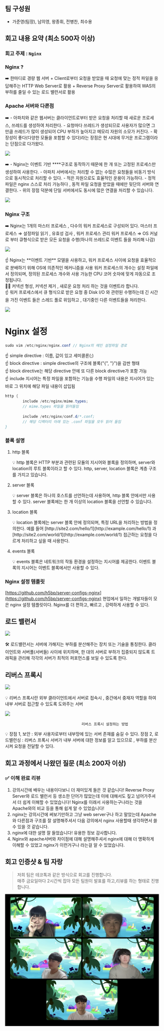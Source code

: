 ## 팀 구성원
- 가준영(팀장), 남의영, 왕종휘, 전병찬, 최수용
## 회고 내용 요약 (최소 500자 이상)

### 회고 주제 : `Nginx`

### Nginx ?

<aside>
➡️ 한마디로 경량 웹 서버
+ Client로부터 요청을 받았을 때 요청에 맞는 정적 파일을 응답해주는 HTTP Web Server로 활용
+ Reverse Proxy Server로 활용하여 WAS의 부하를 줄일 수 있는 로드 밸런서로 활용

</aside>

### Apache 서버와 다른점

<aside>
➡️ - 아파치와 같은 웹서버는 클라이언트로부터 받은 요청을 처리할 때 새로운 프로세스, 쓰레드를 생성하여 처리한다.
- 요청마다 쓰레드가 생성되므로 사용자가 많으면 그만큼 쓰레드가 많이 생성되어 CPU 부하가 높아지고 메모리 자원의 소모가 커진다.
- 확장성이 좋다(다양한 모듈을 포함할 수 있다)라는 장점은 현 시대에 무거운 프로그램이라는 단점으로 다가왔다.

</aside>

![](https://s3.us-west-2.amazonaws.com/secure.notion-static.com/e872f5c3-3739-46b7-b626-cbdf4b7275ea/%E1%84%89%E1%85%B3%E1%84%8F%E1%85%B3%E1%84%85%E1%85%B5%E1%86%AB%E1%84%89%E1%85%A3%E1%86%BA_2022-08-26_%E1%84%8B%E1%85%A9%E1%84%92%E1%85%AE_1.47.08.png?X-Amz-Algorithm=AWS4-HMAC-SHA256&X-Amz-Content-Sha256=UNSIGNED-PAYLOAD&X-Amz-Credential=AKIAT73L2G45EIPT3X45%2F20220902%2Fus-west-2%2Fs3%2Faws4_request&X-Amz-Date=20220902T100512Z&X-Amz-Expires=86400&X-Amz-Signature=bd22f8596bf3fd4fd2dcaa26cef08f7b5aea37b3ccf934604d6f3d7aa96ad771&X-Amz-SignedHeaders=host&response-content-disposition=filename%20%3D%22%25E1%2584%2589%25E1%2585%25B3%25E1%2584%258F%25E1%2585%25B3%25E1%2584%2585%25E1%2585%25B5%25E1%2586%25AB%25E1%2584%2589%25E1%2585%25A3%25E1%2586%25BA%25202022-08-26%2520%25E1%2584%258B%25E1%2585%25A9%25E1%2584%2592%25E1%2585%25AE%25201.47.08.png%22&x-id=GetObject)

<aside>
➡️ - Nginx는 이벤트 기반 ****구조로 동작하기 때문에 한 개 또는 고정된 프로세스만 생성하여 사용한다.
- 아파치 서버에서는 처리할 수 없는 수많은 요청들을 비동기 방식으로  동시적으로 처리할 수 있다.
- 적은 자원으로도 효율적인 운용이 가능하다.
- 정적 파일은 nginx 스스로 처리 가능하다 , 동적 파일 요청을 받았을 때에만 뒷단의 서버와 연결한다.
- 위의 장점 덕분에 단일 서버에서도 동시에 많은 연결을 처리할 수 있습니다.

</aside>

![](https://s3.us-west-2.amazonaws.com/secure.notion-static.com/e52701c4-1da2-4473-907b-c75f4c34d172/%E1%84%89%E1%85%B3%E1%84%8F%E1%85%B3%E1%84%85%E1%85%B5%E1%86%AB%E1%84%89%E1%85%A3%E1%86%BA_2022-08-26_%E1%84%8B%E1%85%A9%E1%84%92%E1%85%AE_1.50.51.png?X-Amz-Algorithm=AWS4-HMAC-SHA256&X-Amz-Content-Sha256=UNSIGNED-PAYLOAD&X-Amz-Credential=AKIAT73L2G45EIPT3X45%2F20220902%2Fus-west-2%2Fs3%2Faws4_request&X-Amz-Date=20220902T100540Z&X-Amz-Expires=86400&X-Amz-Signature=811560daeb8160ecf4a05c5b1c586754bbb239e2701a594dd9ef54f8e639d0aa&X-Amz-SignedHeaders=host&response-content-disposition=filename%20%3D%22%25E1%2584%2589%25E1%2585%25B3%25E1%2584%258F%25E1%2585%25B3%25E1%2584%2585%25E1%2585%25B5%25E1%2586%25AB%25E1%2584%2589%25E1%2585%25A3%25E1%2586%25BA%25202022-08-26%2520%25E1%2584%258B%25E1%2585%25A9%25E1%2584%2592%25E1%2585%25AE%25201.50.51.png%22&x-id=GetObject)

### Nginx 구조

<aside>
➡️ Nginx는 1개의 마스터 프로세스 , 다수의 워커 프로세스로 구성되어 있다.
마스터 프로세스 ⇒ 설정파일 읽기 , 유효성 검사 , 워커 프로세스 관리
워커 프로세스 ⇒ OS 커널로 부터 큐형식으로 받은 모든 요청을 수행(하나의 쓰레드로 이벤트 들을 처리해 나감)

</aside>

![](https://s3.us-west-2.amazonaws.com/secure.notion-static.com/b01e0d65-599d-4e69-83c0-5ddcf9117ce9/%E1%84%89%E1%85%B3%E1%84%8F%E1%85%B3%E1%84%85%E1%85%B5%E1%86%AB%E1%84%89%E1%85%A3%E1%86%BA_2022-08-26_%E1%84%8B%E1%85%A9%E1%84%92%E1%85%AE_1.54.18.png?X-Amz-Algorithm=AWS4-HMAC-SHA256&X-Amz-Content-Sha256=UNSIGNED-PAYLOAD&X-Amz-Credential=AKIAT73L2G45EIPT3X45%2F20220902%2Fus-west-2%2Fs3%2Faws4_request&X-Amz-Date=20220902T100617Z&X-Amz-Expires=86400&X-Amz-Signature=fe9360b7588a286bbc69f7170783979714c9e761ebf5fc738e7b4f0f92f57ce2&X-Amz-SignedHeaders=host&response-content-disposition=filename%20%3D%22%25E1%2584%2589%25E1%2585%25B3%25E1%2584%258F%25E1%2585%25B3%25E1%2584%2585%25E1%2585%25B5%25E1%2586%25AB%25E1%2584%2589%25E1%2585%25A3%25E1%2586%25BA%25202022-08-26%2520%25E1%2584%258B%25E1%2585%25A9%25E1%2584%2592%25E1%2585%25AE%25201.54.18.png%22&x-id=GetObject)

<aside>
☝ Nginx는 **이벤트 기반** 모델을 사용하고, 워커 프로세스 사이에 요청을 효율적으로 분배하기 위해 OS에 의존적인 메커니즘을 사용 
워커 프로세스의 개수는 설정 파일에서 정의되며, 정의된 프로세스 개수와 사용 가능한 CPU 코어 숫자에 맞게 자동으로 조정됩니다.

</aside>

<aside>
☝🏼 커넥션 형성, 커넥션 제거 , 새로운 요청 처리 하는 것을 이벤트라 합니다.

</aside>

<aside>
☝ 워커 프로세스에서 큐 형식으로 받은 요청 중 Disk I/O 와 관련된 수행하는데 긴 시간을 가진 이벤트 들은 스레드 풀로 위임하고 , 대기중인 다른 이벤트들을 처리한다.

</aside>

![](https://s3.us-west-2.amazonaws.com/secure.notion-static.com/97fbdf89-69b2-4ead-868e-5175d987f1b5/%E1%84%89%E1%85%B3%E1%84%8F%E1%85%B3%E1%84%85%E1%85%B5%E1%86%AB%E1%84%89%E1%85%A3%E1%86%BA_2022-09-02_%E1%84%8B%E1%85%A9%E1%84%92%E1%85%AE_3.44.07.png?X-Amz-Algorithm=AWS4-HMAC-SHA256&X-Amz-Content-Sha256=UNSIGNED-PAYLOAD&X-Amz-Credential=AKIAT73L2G45EIPT3X45%2F20220902%2Fus-west-2%2Fs3%2Faws4_request&X-Amz-Date=20220902T100634Z&X-Amz-Expires=86400&X-Amz-Signature=8c4b2ba991c72ac538fe93988b2d28f65489589b8f0268113f3cb535120ffe2a&X-Amz-SignedHeaders=host&response-content-disposition=filename%20%3D%22%25E1%2584%2589%25E1%2585%25B3%25E1%2584%258F%25E1%2585%25B3%25E1%2584%2585%25E1%2585%25B5%25E1%2586%25AB%25E1%2584%2589%25E1%2585%25A3%25E1%2586%25BA%25202022-09-02%2520%25E1%2584%258B%25E1%2585%25A9%25E1%2584%2592%25E1%2585%25AE%25203.44.07.png%22&x-id=GetObject)

# Nginx 설정

```java
sudo vim /etc/nginx/nginx.conf // Nginx의 메인 설정파일 경로
```

<aside>
☝ simple directive : 이름, 값이 있고 세미콜론(;)

</aside>

<aside>
☝ block directive : simple directive의 구조에 블록("{", "}")을 감싼 형태
</aside>

<aside>
☝ block directive는 해당 directive 안에 또 다른 block directive가 포함 가능
</aside>

<aside>
☝ include 지시어는 특정 파일을 포함하는 기능을 수행 
파일의 내용은 지시어가 있는 바로 그 위치에 해당 파일 내용이 삽입됨

</aside>

```java
http {
		include /etc/nginx/mime.types;
		// mime.types 파일을 읽어들임

		include /etc/nginx/conf.d/*.conf;
		// 해당 디렉터리 아래 있는 .conf 파일을 모두 읽어 들임
}
```

### 블록 설명

1. http 블록

    <aside>
    💡 http 블록은 HTTP 부분과 관련된 모듈의 지시어와 블록을 정의하며, server와 location의 루트 블록이라고 할 수 있다. http, server, location 블록은 계층 구조를 가지고 있습니다.

    </aside>

2. server 블록

    <aside>
    💡 server 블록은 하나의 호스트를 선언하는데 사용하며, http 블록 안에서만 사용할 수 있다. 
    server 블록에는 한 개 이상의 location 블록을 선언할 수 있습니다.

    </aside>

3. location 블록

    <aside>
    💡 location 블록에는 server 블록 안에 정의되며, 특정 URL을 처리하는 방법을 정의한다. 
    예를 들어 [http://site2.com/hello/1](http://example.com/hello/1) 과 [http://site2.com/world/1](http://example.com/world/1) 접근하는 요청을 다르게 처리하고 싶을 때 사용한다.

    </aside>

4. events 블록

    <aside>
    💡 events 블록은 네트워크의 작동 환경을 설정하는 지시어를 제공한다. 
    이벤트 블록의 지시어는 이벤트 블록에서만 사용할 수 있다.

    </aside>


### Nginx 설정 템플릿

[https://github.com/h5bp/server-configs-nginx](https://github.com/h5bp/server-configs-nginx)
현업에서 일하는 개발자들이 모은 nginx 설정 템플릿이다.
Nginx를 더 편하고, 빠르고 , 강력하게 사용할 수 있다.

## 로드 밸런서

![](https://s3.us-west-2.amazonaws.com/secure.notion-static.com/97fbdf89-69b2-4ead-868e-5175d987f1b5/%E1%84%89%E1%85%B3%E1%84%8F%E1%85%B3%E1%84%85%E1%85%B5%E1%86%AB%E1%84%89%E1%85%A3%E1%86%BA_2022-09-02_%E1%84%8B%E1%85%A9%E1%84%92%E1%85%AE_3.44.07.png?X-Amz-Algorithm=AWS4-HMAC-SHA256&X-Amz-Content-Sha256=UNSIGNED-PAYLOAD&X-Amz-Credential=AKIAT73L2G45EIPT3X45%2F20220902%2Fus-west-2%2Fs3%2Faws4_request&X-Amz-Date=20220902T100634Z&X-Amz-Expires=86400&X-Amz-Signature=8c4b2ba991c72ac538fe93988b2d28f65489589b8f0268113f3cb535120ffe2a&X-Amz-SignedHeaders=host&response-content-disposition=filename%20%3D%22%25E1%2584%2589%25E1%2585%25B3%25E1%2584%258F%25E1%2585%25B3%25E1%2584%2585%25E1%2585%25B5%25E1%2586%25AB%25E1%2584%2589%25E1%2585%25A3%25E1%2586%25BA%25202022-09-02%2520%25E1%2584%258B%25E1%2585%25A9%25E1%2584%2592%25E1%2585%25AE%25203.44.07.png%22&x-id=GetObject)

<aside>
🛠️ 로드밸런서는 서버에 가해지는 부하를 분산해주는 장치 또는 기술을 통칭한다. 
클라이언트와 서버풀(서버들) 사이에 위치하며, 한 대의 서버로 부하가 집중되지 않도록 트래픽을 관리해 각각의 서버가 최적의 퍼포먼스를 보일 수 있도록 한다.

</aside>

## 리버스 프록시

![](https://s3.us-west-2.amazonaws.com/secure.notion-static.com/6a44e54d-5481-4a88-a32e-7752ce9e1fbe/%E1%84%89%E1%85%B3%E1%84%8F%E1%85%B3%E1%84%85%E1%85%B5%E1%86%AB%E1%84%89%E1%85%A3%E1%86%BA_2022-08-26_%E1%84%8B%E1%85%A9%E1%84%92%E1%85%AE_2.11.15.png?X-Amz-Algorithm=AWS4-HMAC-SHA256&X-Amz-Content-Sha256=UNSIGNED-PAYLOAD&X-Amz-Credential=AKIAT73L2G45EIPT3X45%2F20220902%2Fus-west-2%2Fs3%2Faws4_request&X-Amz-Date=20220902T100729Z&X-Amz-Expires=86400&X-Amz-Signature=1496089edf432ac8b7cf17acada83722a28b5d8d6b1312a2a566587e61f4466f&X-Amz-SignedHeaders=host&response-content-disposition=filename%20%3D%22%25E1%2584%2589%25E1%2585%25B3%25E1%2584%258F%25E1%2585%25B3%25E1%2584%2585%25E1%2585%25B5%25E1%2586%25AB%25E1%2584%2589%25E1%2585%25A3%25E1%2586%25BA%25202022-08-26%2520%25E1%2584%258B%25E1%2585%25A9%25E1%2584%2592%25E1%2585%25AE%25202.11.15.png%22&x-id=GetObject)

<aside>
💡 리버스 프록시란 외부 클라이언트에서 서버로 접속시 , 중간에서 중재자 역할을 하여 내부 서버로 접근할 수 있도록 도와주는 서버

![](https://s3.us-west-2.amazonaws.com/secure.notion-static.com/7034aebf-850b-4692-9809-04e43a4c3e0e/%E1%84%89%E1%85%B3%E1%84%8F%E1%85%B3%E1%84%85%E1%85%B5%E1%86%AB%E1%84%89%E1%85%A3%E1%86%BA_2022-08-26_%E1%84%8B%E1%85%A9%E1%84%92%E1%85%AE_2.14.47.png?X-Amz-Algorithm=AWS4-HMAC-SHA256&X-Amz-Content-Sha256=UNSIGNED-PAYLOAD&X-Amz-Credential=AKIAT73L2G45EIPT3X45%2F20220902%2Fus-west-2%2Fs3%2Faws4_request&X-Amz-Date=20220902T100742Z&X-Amz-Expires=86400&X-Amz-Signature=ac4e4601e8c66dd5091031056b158361238895d937baa191735b42791a87f4e1&X-Amz-SignedHeaders=host&response-content-disposition=filename%20%3D%22%25E1%2584%2589%25E1%2585%25B3%25E1%2584%258F%25E1%2585%25B3%25E1%2584%2585%25E1%2585%25B5%25E1%2586%25AB%25E1%2584%2589%25E1%2585%25A3%25E1%2586%25BA%25202022-08-26%2520%25E1%2584%258B%25E1%2585%25A9%25E1%2584%2592%25E1%2585%25AE%25202.14.47.png%22&x-id=GetObject)

                                       리버스 프록시 설정하는 방법 

</aside>

<aside>
💡 장점 1, 보안 : 외부 사용자로부터 내부망에 있는 서버 존재를 숨길 수 있다.
장점 2, 로드밸런싱 : 리버스 프록시 서버가 내부 서버에 대한 정보를 알고 있으므로 , 부하를 분산시켜 요청을 전달할 수 있다.

</aside>

## 회고 과정에서 나왔던 질문 (최소 200자 이상)

### ✅ 이해 완료 리뷰
1. 강의시간에 배우는 내용이다보니 더 재미있게 들은 것 같습니다!
   Reverse Proxy Server와 로드 밸런서 등 생소한 단어가 많았는데 이에 대해서도 짚고 넘어가주셔서 더 쉽게 이해할 수 있었습니다!
   Nginx를 이래서 사용하는구나라는 것을 Apache와의 비교 등을 통해 쉽게 알 수 있었습니다!
2. nginx는 강의시간에 써보기만하고 그냥 web server구나 하고 말았는데 Apache와 다른점과 구조를 잘 설명해주셔서 다음 강의에서 nginx 사용할때 생각하면서 쓸 수 있을 것 같습니다.
3. nginx에 대한 설명 잘 들었습니다! 유용한 정보 감사합니다.
4. Nginx와 apache서버와 차이점에 대해 설명해주셔서 nginx에 대해 더 명확하게 이해할 수 있었고 nginx가 이런거구나 라는걸 알 수 있었습니다.

## 회고 인증샷 & 팀 자랑
> 저희 팀은 테코톡과 같은 방식으로 회고를 진행합니다.<br>
> 매주 금요일마다 2시간씩 잡아 모든 팀원이 발표를 하고,리뷰를 하는 형태로 진행합니다.<br>

![](./img/4th_picture.png)